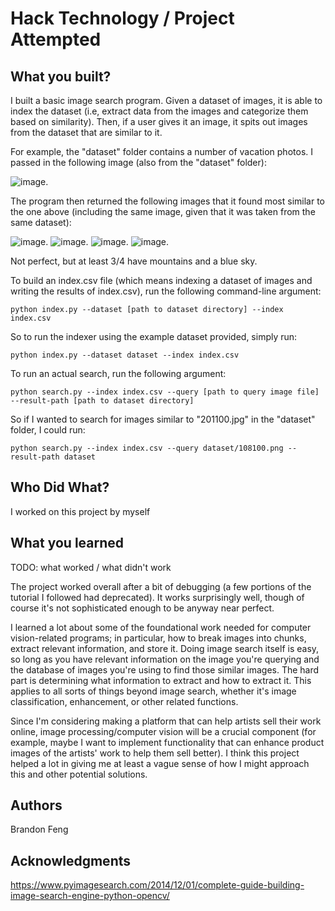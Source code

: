 # Hack Technology / Project Attempted


## What you built? 

I built a basic image search program. Given a dataset of images, it is able to index the dataset (i.e, extract data from the images and categorize them based on similarity). Then, if a user gives it an image, it spits out images from the dataset that are similar to it. 

For example, the "dataset" folder contains a number of vacation photos. I passed in the following image (also from the "dataset" folder): 

![image](./dataset/201100.jpg).

The program then returned the following images that it found most similar to the one above (including the same image, given that it was taken from the same dataset): 

![image](./dataset/201100.jpg).
![image](./dataset/202100.jpg).
![image](./dataset/210600.jpg).
![image](./dataset/206500.jpg).

Not perfect, but at least 3/4 have mountains and a blue sky.

To build an index.csv file (which means indexing a dataset of images and writing the results of index.csv), run the following command-line argument: 

`python index.py --dataset [path to dataset directory] --index index.csv`

So to run the indexer using the example dataset provided, simply run: 

`python index.py --dataset dataset --index index.csv`

To run an actual search, run the following argument: 

`python search.py --index index.csv --query [path to query image file] --result-path [path to dataset directory]`

So if I wanted to search for images similar to "201100.jpg" in the "dataset" folder, I could run:

`python search.py --index index.csv --query dataset/108100.png --result-path dataset`


## Who Did What?

I worked on this project by myself

## What you learned

TODO: what worked / what didn't work

The project worked overall after a bit of debugging (a few portions of the tutorial I followed had deprecated). It works surprisingly well, though of course it's not sophisticated enough to be anyway near perfect.

I learned a lot about some of the foundational work needed for computer vision-related programs; in particular, how to break images into chunks, extract relevant information, and store it. Doing image search itself is easy, so long as you have relevant information on the image you're querying and the database of images you're using to find those similar images. The hard part is determining what information to extract and how to extract it. This applies to all sorts of things beyond image search, whether it's image classification, enhancement, or other related functions. 

Since I'm considering making a platform that can help artists sell their work online, image processing/computer vision will be a crucial component (for example, maybe I want to implement functionality that can enhance product images of the artists' work to help them sell better). I think this project helped a lot in giving me at least a vague sense of how I might approach this and other potential solutions.

## Authors

Brandon Feng

## Acknowledgments

https://www.pyimagesearch.com/2014/12/01/complete-guide-building-image-search-engine-python-opencv/
